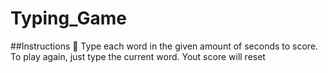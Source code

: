 # Typing_Game

##Instructions 🤔
Type each word in the given amount of seconds to score. To play again, just type the current word. Yout score will reset
